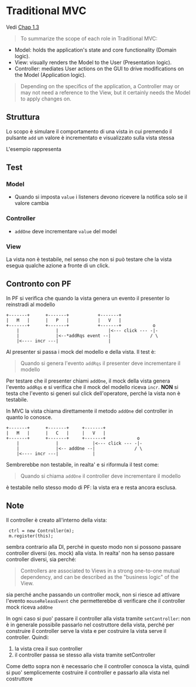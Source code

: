 # Traditional MVC
Vedi [Chap 1.3](https://stefanoborini.gitbooks.io/modelviewcontroller/content/01_from_smartui_to_traditional_mvc/03_traditional_mvc.html)

> To summarize the scope of each role in Traditional MVC:

- Model: holds the application's state and core functionality (Domain logic).
- View: visually renders the Model to the User (Presentation logic).
- Controller: mediates User actions on the GUI to drive modifications on the Model (Application logic).

> Depending on the specifics of the application, a Controller may or may not need a reference to the View, but it certainly needs the Model to apply changes on.

## Struttura
Lo scopo è simulare il comportamento di una vista in cui premendo il pulsante `add` un valore è incrementato e visualizzato sulla vista stessa

L'esempio rappresenta

## Test
### Model
- Quando si imposta `value` i listeners devono ricevere la notifica solo se il valore cambia

### Controller
- `addOne` deve incrementare `value` del model

### View
La vista non è testabile, nel senso che non si può testare che la vista esegua qualche azione a fronte di un click.


## Contronto con PF
In PF si verifica che quando la vista genera un evento il presenter lo reinstradi al modello

```
+-------+      +-------+           +-------+
|   M   |      |   P   |           |   V   |
+-------+      +-------+           +-------+            o
    |              |                   |<--- click --- -|-
    |              |<--*addRqs event --|               / \
    |<---- incr ---|                   |

```

Al presenter si passa i mock del modello e della vista.
Il test è:
> Quando si genera l'evento `addRqs` il presenter deve incrementare il modello

Per testare che il presenter chiami `addOne`, il mock della vista genera l'evento `addRqs` e si verifica che il mock del modello riceva `incr`.
**NON** si testa che l'evento si generi sul click dell'operatore, perché la vista non è testabile.

In MVC la vista chiama direttamente il metodo `addOne` del controller in quanto lo conosce.

```
+-------+      +-------+     +-------+
|   M   |      |   C   |     |   V   |
+-------+      +-------+     +-------+            o
    |              |             |<--- click --- -|-
    |              |<-- addOne --|               / \
    |<---- incr ---|             |
```

Sembrerebbe non testabile, in realta' e si riformula il test come:
> Quando si chiama `addOne` il controller deve incrementare il modello

è testabile nello stesso modo di PF: la vista era e resta ancora esclusa.


## Note
Il controller è creato all'interno della vista:
```
 ctrl = new Controller(m);
 m.register(this);
```
sembra contrario alla DI, perché in questo modo non si possono passare controller diversi (es. mock) alla vista.
In realta' non ha senso passare controller diversi, sia perché:

> Controllers are associated to Views in a strong one-to-one mutual dependency, and can be described as the "business logic" of the View.

sia perché anche passando un controller mock, non si riesce ad attivare l'evento `mouseReleasEvent` che permetterebbe di verificare che il controller mock riceva `addOne`

In ogni caso si puo' passare il controller alla vista tramite `setController`: non è in generale  possibile passarlo nel costruttore della vista, perché per construire il controller serve la vista e per costruire la vista serve il controller.
Quindi:
1. la vista crea il suo controller
2. il controller passa se stesso alla vista tramite setController

Come detto sopra non è necessario che il controller conosca la vista, quindi si puo' semplicemente costruire il controller e passarlo alla vista nel costruttore
